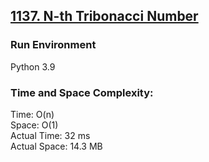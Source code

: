 ## [1137. N-th Tribonacci Number](https://leetcode.com/problems/n-th-tribonacci-number/)

### Run Environment
Python 3.9

### Time and Space Complexity:
Time: O(n)  
Space: O(1)  
Actual Time: 32 ms  
Actual Space: 14.3 MB
